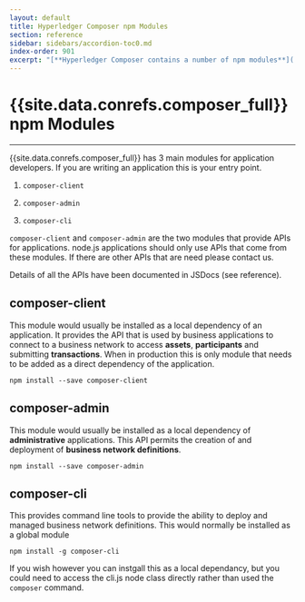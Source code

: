 ```yaml
---
layout: default
title: Hyperledger Composer npm Modules
section: reference
sidebar: sidebars/accordion-toc0.md
index-order: 901
excerpt: "[**Hyperledger Composer contains a number of npm modules**](./MeetTheModules.html) which provide the APIs and command line tools necessary for developing a solution with Hyperledger Composer."
---
```


# {{site.data.conrefs.composer_full}} npm Modules

---

{{site.data.conrefs.composer_full}} has 3 main modules for application developers. If you are writing an application this is your entry point.

1. `composer-client`

2. `composer-admin`

3. `composer-cli`

`composer-client` and `composer-admin` are the two modules that provide APIs for applications. node.js applications should only use APIs that come from these modules. If there are other APIs that are need please contact us.

Details of all the APIs have been documented in JSDocs (see reference).

## composer-client
This module would usually be installed as a local dependency of an application. It provides the API that is used by business applications to connect to a business network to access __assets__, __participants__ and submitting __transactions__. When in production this is only module that needs to be added as a direct dependency of the application.

```
npm install --save composer-client
```

## composer-admin
This module would usually be installed as a local dependency of **administrative** applications. This API permits the creation of and deployment of __business network definitions__.

```
npm install --save composer-admin
```

## composer-cli
This provides command line tools to provide the ability to deploy and managed business network definitions. This would normally be installed as a global module

```
npm install -g composer-cli
```
If you wish however you can instgall this as a local dependancy, but you could need to access the cli.js node class directly rather than used the `composer` command.
